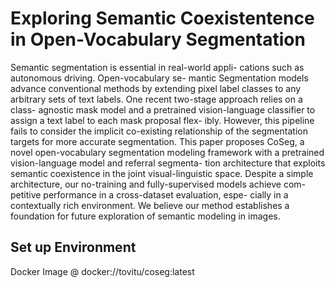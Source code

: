 # Exploring Semantic Coexistentence in Open-Vocabulary Segmentation

Semantic segmentation is essential in real-world appli-
cations such as autonomous driving. Open-vocabulary se-
mantic Segmentation models advance conventional methods
by extending pixel label classes to any arbitrary sets of text
labels. One recent two-stage approach relies on a class-
agnostic mask model and a pretrained vision-language
classifier to assign a text label to each mask proposal flex-
ibly. However, this pipeline fails to consider the implicit
co-existing relationship of the segmentation targets for more
accurate segmentation. This paper proposes CoSeg, a novel
open-vocabulary segmentation modeling framework with a
pretrained vision-language model and referral segmenta-
tion architecture that exploits semantic coexistence in the
joint visual-linguistic space. Despite a simple architecture,
our no-training and fully-supervised models achieve com-
petitive performance in a cross-dataset evaluation, espe-
cially in a contextually rich environment. We believe our
method establishes a foundation for future exploration of
semantic modeling in images.

## Set up Environment

Docker Image @ docker://tovitu/coseg:latest
